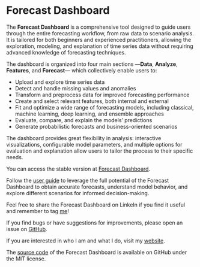 
# Forecast Dashboard

The **Forecast Dashboard** is a comprehensive tool designed to guide users 
through the entire forecasting workflow, from raw data to scenario analysis.
It is tailored for both beginners and experienced practitioners, allowing the 
exploration, modeling, and explanation of time series data without requiring 
advanced knowledge of forecasting techniques.  

The dashboard is organized into four main sections —**Data**, **Analyze**, 
**Features**, and **Forecast**— which collectively enable users to:  

- Upload and explore time series data  
- Detect and handle missing values and anomalies  
- Transform and preprocess data for improved forecasting performance  
- Create and select relevant features, both internal and external  
- Fit and optimize a wide range of forecasting models, including classical, 
machine learning, deep learning, and ensemble approaches  
- Evaluate, compare, and explain the models’ predictions  
- Generate probabilistic forecasts and business-oriented scenarios  

The dashboard provides great flexibility in analysis: interactive visualizations, 
configurable model parameters, and multiple options for evaluation and 
explanation allow users to tailor the process to their specific needs.

You can access the stable version at [Forecast Dashboard](https://marcozanotti.shinyapps.io/forecastdash/).

Follow the [user guide](https://marcozanotti.github.io/tsforecasting-dashboard/manual/forecastdash-manual.html) 
to leverage the full potential of the Forecast Dashboard to obtain accurate 
forecasts, understand model behavior, and explore different scenarios for 
informed decision-making.

Feel free to share the Forecast Dashboard on LinkeIn if you find it useful and 
remember to tag [me](https://www.linkedin.com/in/marco-zanotti-a6a978124/)!

If you find bugs or have suggestions for improvements, please open an issue on
[GitHub](https://github.com/marcozanotti/tsforecasting-dashboard/issues).

If you are interested in who I am and what I do, visit my 
[website](https://marcozanotti.netlify.app/). 

The [source code](https://github.com/marcozanotti/tsforecasting-dashboard) of 
the Forecast Dashboard is available on GitHub under the MIT license.

